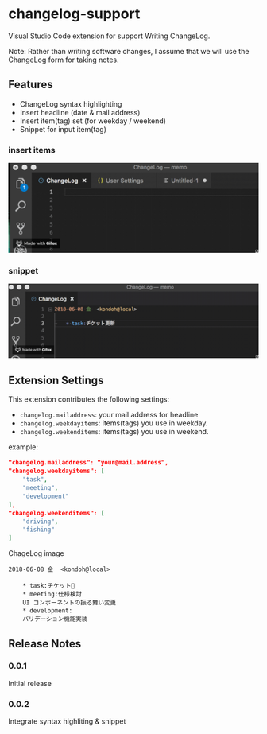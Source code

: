 # changelog-support

Visual Studio Code extension for support Writing ChangeLog.

Note:
Rather than writing software changes, I assume that we will use the ChangeLog form for taking notes.

## Features

- ChangeLog syntax highlighting
- Insert headline (date & mail address)
- Insert item(tag) set (for weekday / weekend)
- Snippet for input item(tag)

### insert items

<img src="./asset/insert.gif" alt="snippet" width="800px"/>

### snippet

<img src="./asset/snippet.gif" alt="snippet" width="800px"/>

## Extension Settings

This extension contributes the following settings:

- `changelog.mailaddress`: your mail address for headline
- `changelog.weekdayitems`: items(tags) you use in weekday.
- `changelog.weekenditems`: items(tags) you use in weekend.

example:
```json
"changelog.mailaddress": "your@mail.address",
"changelog.weekdayitems": [
    "task",
    "meeting",
    "development"
],
"changelog.weekenditems": [
    "driving",
    "fishing"
]
```

ChageLog image

```
2018-06-08 金  <kondoh@local>

	* task:チケット
	* meeting:仕様検討
	UI コンポーネントの振る舞い変更
	* development:
	バリデーション機能実装
```

## Release Notes

### 0.0.1

Initial release

### 0.0.2

Integrate syntax highliting & snippet
